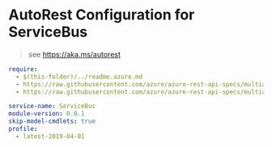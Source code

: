 # AutoRest Configuration for ServiceBus

> see https://aka.ms/autorest

``` yaml
require: 
  - $(this-folder)/../readme.azure.md
  - https://raw.githubusercontent.com/azure/azure-rest-api-specs/multiapi/specification/servicebus/resource-manager/readme.enable-multi-api.md
  - https://raw.githubusercontent.com/azure/azure-rest-api-specs/multiapi/specification/servicebus/resource-manager/readme.md

service-name: ServiceBus
module-version: 0.0.1
skip-model-cmdlets: true
profile: 
  - latest-2019-04-01
```